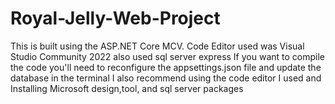 # Royal-Jelly-Web-Project
This is built using the ASP.NET Core MCV. 
Code Editor used was Visual Studio Community 2022 also used sql server express
If you want to compile the code you'll need to reconfigure the appsettings.json file and update the database in the terminal 
I also recommend using the code editor I used and Installing Microsoft design,tool, and sql server packages 

